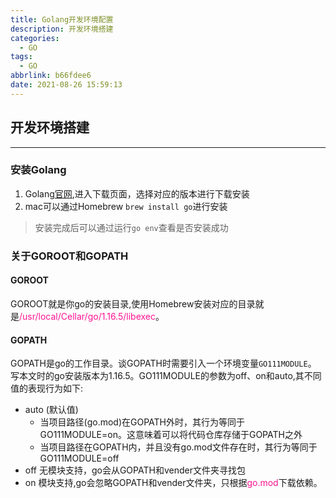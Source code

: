 ```yaml
---
title: Golang开发环境配置
description: 开发环境搭建
categories:
  - GO
tags:
  - GO
abbrlink: b66fdee6
date: 2021-08-26 15:59:13
---
```


## 开发环境搭建
---
### 安装Golang
1. Golang[官网](https://golang.org/),进入下载页面，选择对应的版本进行下载安装
2. mac可以通过Homebrew `brew install go`进行安装

>安装完成后可以通过运行`go env`查看是否安装成功

### 关于GOROOT和GOPATH
#### GOROOT
GOROOT就是你go的安装目录,使用Homebrew安装对应的目录就是<font color="DeepPink">/usr/local/Cellar/go/1.16.5/libexec</font>。
#### GOPATH
GOPATH是go的工作目录。谈GOPATH时需要引入一个环境变量`GO111MODULE`。
写本文时的go安装版本为1.16.5。GO111MODULE的参数为off、on和auto,其不同值的表现行为如下:
- auto (默认值)
  - 当项目路径(go.mod)在GOPATH外时，其行为等同于GO111MODULE=on。这意味着可以将代码仓库存储于GOPATH之外
  - 当项目路径在GOPATH内，并且没有go.mod文件存在时，其行为等同于GO111MODULE=off
- off
无模块支持，go会从GOPATH和vender文件夹寻找包
- on
模块支持,go会忽略GOPATH和vender文件夹，只根据<font color="DeepPink">go.mod</font>下载依赖。
